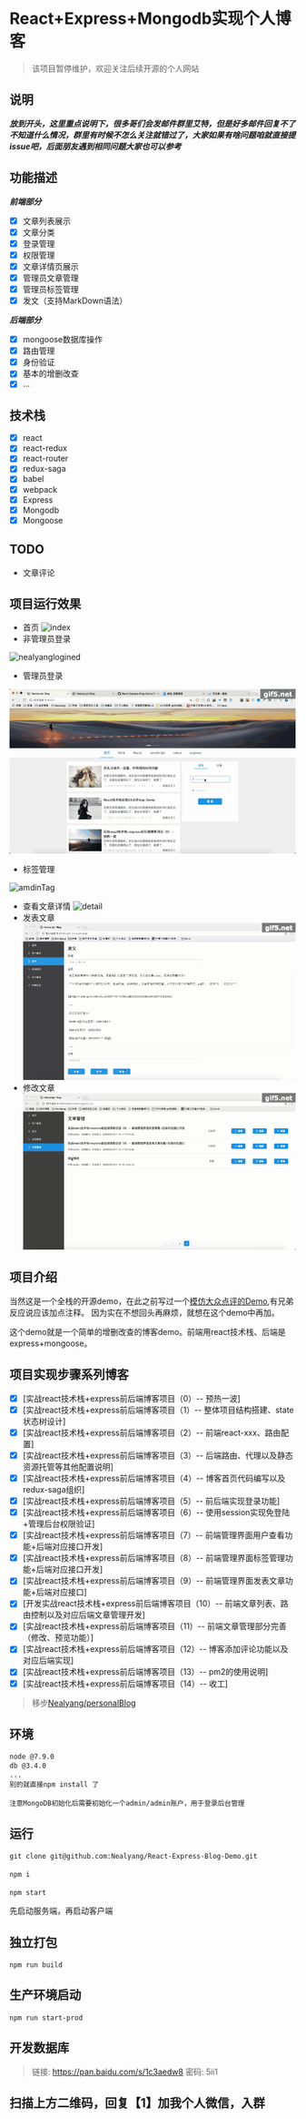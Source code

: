 # React+Express+Mongodb实现个人博客

> 该项目暂停维护，欢迎关注后续开源的个人网站

## 说明

***放到开头，这里重点说明下，很多哥们会发邮件群里艾特，但是好多邮件回复不了不知道什么情况，群里有时候不怎么关注就错过了，大家如果有啥问题咱就直接提issue吧，后面朋友遇到相同问题大家也可以参考***

## 功能描述

***前端部分***

- [X] 文章列表展示
- [X] 文章分类
- [X] 登录管理
- [X] 权限管理
- [X] 文章详情页展示
- [X] 管理员文章管理
- [X] 管理员标签管理
- [X] 发文（支持MarkDown语法）

***后端部分***

- [X] mongoose数据库操作
- [X] 路由管理
- [X] 身份验证
- [X] 基本的增删改查
- [X] ...

## 技术栈

- [X] react
- [X] react-redux
- [X] react-router
- [X] redux-saga
- [X] babel
- [X] webpack
- [X] Express
- [X] Mongodb
- [X] Mongoose

## TODO

- 文章评论

## 项目运行效果

- 首页
  ![index](./record/2017-09-28%2010_25_45.gif)
- 非管理员登录

![nealyanglogined](./record/nealyangLogined.gif)

- 管理员登录

![adminLogined](./record/adminLogined.gif)

- 标签管理

![amdinTag](./record/adminTag.gif)

- 查看文章详情
  ![detail](./record/checkArticleDetail.gif)
- 发表文章
  ![newArticle](./record/new_article.gif)
- 修改文章
  ![modifiedArticle](./record/modifiedArticle.gif)

## 项目介绍

当然这是一个全栈的开源demo，在此之前写过一个[模仿大众点评的Demo](https://github.com/Nealyang/React-Fullstack-Dianping-Demo),有兄弟反应说应该加点注释。
因为实在不想回头再麻烦，就想在这个demo中再加。

这个demo就是一个简单的增删改查的博客demo。前端用react技术栈、后端是express+mongoose。

## 项目实现步骤系列博客

- [X] [实战react技术栈+express前后端博客项目（0）-- 预热一波]
- [X] [实战react技术栈+express前后端博客项目（1）-- 整体项目结构搭建、state状态树设计]
- [X] [实战react技术栈+express前后端博客项目（2）-- 前端react-xxx、路由配置]
- [X] [实战react技术栈+express前后端博客项目（3）-- 后端路由、代理以及静态资源托管等其他配置说明]
- [X] [实战react技术栈+express前后端博客项目（4）-- 博客首页代码编写以及redux-saga组织]
- [X] [实战react技术栈+express前后端博客项目（5）-- 前后端实现登录功能]
- [X] [实战react技术栈+express前后端博客项目（6）-- 使用session实现免登陆+管理后台权限验证]
- [X] [实战react技术栈+express前后端博客项目（7）-- 前端管理界面用户查看功能+后端对应接口开发]
- [X] [实战react技术栈+express前后端博客项目（8）-- 前端管理界面标签管理功能+后端对应接口开发]
- [X] [实战react技术栈+express前后端博客项目（9）-- 前端管理界面发表文章功能+后端对应接口]
- [X] [开发实战react技术栈+express前后端博客项目（10）-- 前端文章列表、路由控制以及对应后端文章管理开发]
- [X] [实战react技术栈+express前后端博客项目（11）-- 前端文章管理部分完善（修改、预览功能）]
- [X] [实战react技术栈+express前后端博客项目（12）-- 博客添加评论功能以及对应后端实现]
- [X] [实战react技术栈+express前后端博客项目（13）-- pm2的使用说明]
- [X] [实战react技术栈+express前后端博客项目（14）-- 收工]

> 移步[Nealyang/personalBlog](https://github.com/Nealyang/PersonalBlog/blob/master/README.md#node%E7%9B%B8%E5%85%B3)

## 环境

```
node @7.9.0
db @3.4.0
...
别的就直接npm install 了

注意MongoDB初始化后需要初始化一个admin/admin账户，用于登录后台管理
```

## 运行

    git clone git@github.com:Nealyang/React-Express-Blog-Demo.git

    npm i

    npm start

先启动服务端，再启动客户端

## 独立打包

    npm run build

## 生产环境启动

    npm run start-prod

## 开发数据库

> 链接: https://pan.baidu.com/s/1c3aedw8 密码: 5ii1

扫描上方二维码，回复【1】加我个人微信，入群
-------------------------------------------
